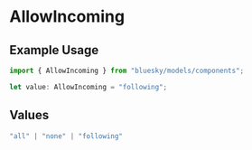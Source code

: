 # AllowIncoming

## Example Usage

```typescript
import { AllowIncoming } from "bluesky/models/components";

let value: AllowIncoming = "following";
```

## Values

```typescript
"all" | "none" | "following"
```